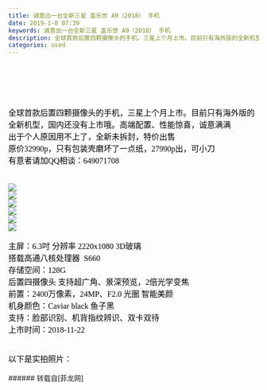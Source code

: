 ```yaml
---
title: 诚意出一台全新三星 盖乐世 A9（2018） 手机
date: 2019-1-8 07:39
keywords: 诚意出一台全新三星 盖乐世 A9（2018） 手机
description: 全球首款后置四颗摄像头的手机，三星上个月上市。目前只有海外版的全新机型，国内还没有上市哦。高端配置、性能惊喜，诚意满满出于个人原因用不上了，全新未拆封，特价出售原价32990p，只有包装壳磨坏了一点纸，27990p出，可小刀有意者请加QQ相谈：649071708主屏：6.3吋 分辨率 2220x1080 3D玻璃搭载高通八核处理器  S660存储空间：128G 后置四摄像头 支持超广角、景深预览，2倍光学变焦前置：2400万像素，24MP、F2.0 光圈 智能美颜机身颜色：Caviar black 鱼子黑支持：脸部识别、机背指纹辨识、双卡双待上市时间：2018-11-22以下是实拍照片：
categories: used
---
```

<td class="t_f" id="postmessage_2638317">

<br/>
<br/>
<img alt="" border="0" class="zoom" data-cf-modified-d9d58955344b2ddc6fd13031-="" file="http://www.flw.ph/data/attachment/forum/201901/05/035656yqsj7s2eq6jfbn0x.jpg" id="aimg_PxXnt" lazyloadthumb="1" onclick="" onmouseover="" src="http://www.flw.ph/data/attachment/forum/201901/05/035656yqsj7s2eq6jfbn0x.jpg"/><br/>
<br/>
<font face="微软雅黑"><font size="3"><font color="#000000"><font style="background-color:lemonchiffon"><br/>
</font></font></font></font><font color="#000000"><font style="background-color:white"><br/>
<font face="微软雅黑"><font size="3">全球首款后置四颗摄像头的手机，三星上个月上市。目前只有海外版的全新机型，国内还没有上市哦。高端配置、性能惊喜，诚意满满</font></font><br/>
<font face="微软雅黑"><font size="3">出于个人原因用不上了，全新未拆封，特价出售</font></font><br/>
<font face="微软雅黑"><font size="3">原价32990p，只有包装壳磨坏了一点纸，27990p出，可小刀</font></font><br/>
<font face="微软雅黑"><font size="3">有意者请加QQ相谈：649071708</font></font></font></font><br/>
<font face="微软雅黑"><font size="3"><font color="#000000"><br/>
</font></font></font><br/>

<img aid="1048967" data-cf-modified-d9d58955344b2ddc6fd13031-="" file="data/attachment/forum/201901/08/072950f5utljltwugtg6l6.jpg.thumb.jpg" id="aimg_1048967" inpost="1" onclick="" onmouseover="" src="http://www.flw.ph/data/attachment/forum/201901/08/072950f5utljltwugtg6l6.jpg" style="cursor:pointer" zoomfile="data/attachment/forum/201901/08/072950f5utljltwugtg6l6.jpg"/>


<br/>

<img aid="1048968" data-cf-modified-d9d58955344b2ddc6fd13031-="" file="data/attachment/forum/201901/08/072952c1ftqbhnai4h1p55.jpg.thumb.jpg" id="aimg_1048968" inpost="1" onclick="" onmouseover="" src="http://www.flw.ph/data/attachment/forum/201901/08/072952c1ftqbhnai4h1p55.jpg" style="cursor:pointer" zoomfile="data/attachment/forum/201901/08/072952c1ftqbhnai4h1p55.jpg"/>


<br/>

<img aid="1048969" data-cf-modified-d9d58955344b2ddc6fd13031-="" file="data/attachment/forum/201901/08/072953s7ig1t5cg5gtw4cg.jpg.thumb.jpg" id="aimg_1048969" inpost="1" onclick="" onmouseover="" src="http://www.flw.ph/data/attachment/forum/201901/08/072953s7ig1t5cg5gtw4cg.jpg" style="cursor:pointer" zoomfile="data/attachment/forum/201901/08/072953s7ig1t5cg5gtw4cg.jpg"/>


<br/>

<img aid="1048970" data-cf-modified-d9d58955344b2ddc6fd13031-="" file="data/attachment/forum/201901/08/072953cqejqgnbsybpqnsn.jpg.thumb.jpg" id="aimg_1048970" inpost="1" onclick="" onmouseover="" src="http://www.flw.ph/data/attachment/forum/201901/08/072953cqejqgnbsybpqnsn.jpg" style="cursor:pointer" zoomfile="data/attachment/forum/201901/08/072953cqejqgnbsybpqnsn.jpg"/>


<br/>

<img aid="1048971" data-cf-modified-d9d58955344b2ddc6fd13031-="" file="data/attachment/forum/201901/08/072954gi8w14111v8xc4g1.jpg.thumb.jpg" id="aimg_1048971" inpost="1" onclick="" onmouseover="" src="http://www.flw.ph/data/attachment/forum/201901/08/072954gi8w14111v8xc4g1.jpg" style="cursor:pointer" zoomfile="data/attachment/forum/201901/08/072954gi8w14111v8xc4g1.jpg"/>


<br/>

<img aid="1048972" data-cf-modified-d9d58955344b2ddc6fd13031-="" file="data/attachment/forum/201901/08/072956lwyhzuh191ym4uzq.jpg.thumb.jpg" id="aimg_1048972" inpost="1" onclick="" onmouseover="" src="http://www.flw.ph/data/attachment/forum/201901/08/072956lwyhzuh191ym4uzq.jpg" style="cursor:pointer" zoomfile="data/attachment/forum/201901/08/072956lwyhzuh191ym4uzq.jpg"/>


<br/>
<br/>
<font color="#000000"><font style="background-color:white"><font face="微软雅黑"><font size="3">主屏：6.3吋 分辨率 2220x1080 3D玻璃</font></font><br/>
<font face="微软雅黑"><font size="3">搭载高通八核处理器  S660</font></font><br/>
<font face="微软雅黑"><font size="3">存储空间：128G </font></font><br/>
<font face="微软雅黑"><font size="3">后置四摄像头 支持超广角、景深预览，2倍光学变焦</font></font><br/>
<font face="微软雅黑"><font size="3">前置：2400万像素，24MP、F2.0 光圈 智能美颜</font></font><br/>
<font face="微软雅黑"><font size="3">机身颜色：Caviar black 鱼子黑</font></font><br/>
<font face="微软雅黑"><font size="3">支持：脸部识别、机背指纹辨识、双卡双待</font></font><br/>
<font face="微软雅黑"><font size="3">上市时间：2018-11-22</font></font><br/>
<font face="微软雅黑"><font size="3"><br/>
</font></font><br/>
<font face="微软雅黑"><font size="3">以下是实拍照片：</font></font></font></font><br/>
<img alt="" border="0" class="zoom" data-cf-modified-d9d58955344b2ddc6fd13031-="" file="http://www.flw.ph/data/attachment/forum/201812/28/114801u3np1hzjnyymmfx5.jpg" id="aimg_XOv49" lazyloadthumb="1" onclick="" onmouseover="" src="http://www.flw.ph/data/attachment/forum/201812/28/114801u3np1hzjnyymmfx5.jpg"/><br/>
<img alt="" border="0" class="zoom" data-cf-modified-d9d58955344b2ddc6fd13031-="" file="http://www.flw.ph/data/attachment/forum/201812/28/114808vrrjaf9rx88yemfe.jpg" id="aimg_Y0eZH" lazyloadthumb="1" onclick="" onmouseover="" src="http://www.flw.ph/data/attachment/forum/201812/28/114808vrrjaf9rx88yemfe.jpg"/><br/>
<img alt="" border="0" class="zoom" data-cf-modified-d9d58955344b2ddc6fd13031-="" file="http://www.flw.ph/data/attachment/forum/201812/28/114815w1gemyugay1geq5d.jpg" id="aimg_D7ZCG" lazyloadthumb="1" onclick="" onmouseover="" src="http://www.flw.ph/data/attachment/forum/201812/28/114815w1gemyugay1geq5d.jpg"/><br/>
<img alt="" border="0" class="zoom" data-cf-modified-d9d58955344b2ddc6fd13031-="" file="http://www.flw.ph/data/attachment/forum/201812/28/114821ejj7hkt97wwj959h.jpg" id="aimg_l6YQ7" lazyloadthumb="1" onclick="" onmouseover="" src="http://www.flw.ph/data/attachment/forum/201812/28/114821ejj7hkt97wwj959h.jpg"/><br/>
<img alt="" border="0" class="zoom" data-cf-modified-d9d58955344b2ddc6fd13031-="" file="http://www.flw.ph/data/attachment/forum/201812/28/114827jxezig3g0x076t0g.jpg" id="aimg_XpCjd" lazyloadthumb="1" onclick="" onmouseover="" src="http://www.flw.ph/data/attachment/forum/201812/28/114827jxezig3g0x076t0g.jpg"/><br/>
<img alt="" border="0" class="zoom" data-cf-modified-d9d58955344b2ddc6fd13031-="" file="http://www.flw.ph/data/attachment/forum/201812/28/114833l9puecc461pie4ii.jpg" id="aimg_BSw0n" lazyloadthumb="1" onclick="" onmouseover="" src="http://www.flw.ph/data/attachment/forum/201812/28/114833l9puecc461pie4ii.jpg"/><br/>
<img alt="" border="0" class="zoom" data-cf-modified-d9d58955344b2ddc6fd13031-="" file="http://www.flw.ph/data/attachment/forum/201812/28/114915abla0gfgnb0y0vlz.jpg" id="aimg_X26zz" lazyloadthumb="1" onclick="" onmouseover="" src="http://www.flw.ph/data/attachment/forum/201812/28/114915abla0gfgnb0y0vlz.jpg"/><br/>
<br/>
</td>
###### 转载自[菲龙网]